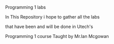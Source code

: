 
Programming 1 labs

In This Repository i hope to gather all the labs

that have been and will be done in Utech's

Programming 1 course Taught by Mr.Ian Mcgowan

